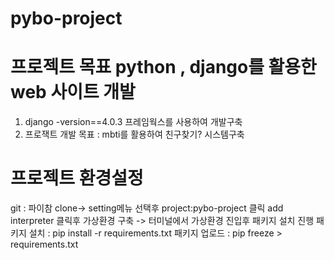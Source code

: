 ﻿# pybo-project
 
# 프로젝트 목표 python , django를 활용한 web 사이트 개발
1. django -version==4.0.3 프레임웍스를 사용하여 개발구축
2. 프로잭트 개발 목표 : mbti를 활용하여 친구찾기? 시스템구축



# 프로젝트 환경설정

git : 파이참 clone->  setting메뉴 선택후 project:pybo-project 클릭 
      add interpreter 클릭후 가상환경 구축 -> 터미널에서 가상환경 진입후 패키지 설치 진행
패키지 설치 : pip install -r requirements.txt
패키지 업로드 : pip freeze > requirements.txt
